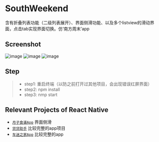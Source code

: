 # SouthWeekend
含有折叠列表功能（二级列表展开）、界面侧滑功能、以及多个listview的滑动界面，点击tab实现界面切换。仿‘南方周末’app


## Screenshot
![image](https://github.com/liuhongjun719/SouthWeekend/blob/master/screenshot/1.png)
![image](https://github.com/liuhongjun719/SouthWeekend/blob/master/screenshot/2.png)
![image](https://github.com/liuhongjun719/SouthWeekend/blob/master/screenshot/3.png)





## Step
>* step1:  重启终端（以防之前打开过其他项目，会出现错误红屏界面）
>* step2:  npm install
>* step3:  nmp start




## Relevant Projects of React Native

* [`月子食谱App`](https://github.com/liuhongjun719/react-native-FoodMenu) 界面侧滑
* [`贷贷助手`](https://github.com/liuhongjun719/react-native-DaidaiHelperNew) 比较完整的app项目
* [`车迷之家App`](https://github.com/liuhongjun719/FansHome) 比较完整的app
